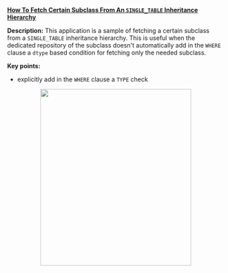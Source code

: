**[How To Fetch Certain Subclass From An `SINGLE_TABLE` Inheritance Hierarchy](https://github.com/AnghelLeonard/Hibernate-SpringBoot/tree/master/HibernateSpringBootSpecificSubclassFromInheritance)**

**Description:** This application is a sample of fetching a certain subclass from a `SINGLE_TABLE` inheritance hierarchy. This is useful when the dedicated repository of the subclass doesn't automatically add in the `WHERE` clause a `dtype` based condition for fetching only the needed subclass.

**Key points:**
- explicitly add in the `WHERE` clause a `TYPE` check 

<a href="https://leanpub.com/java-persistence-performance-illustrated-guide"><p align="center"><img src="https://github.com/AnghelLeonard/Hibernate-SpringBoot/blob/master/Java%20Persistence%20Performance%20Illustrated%20Guide.jpg" height="410" width="350"/></p></a>
